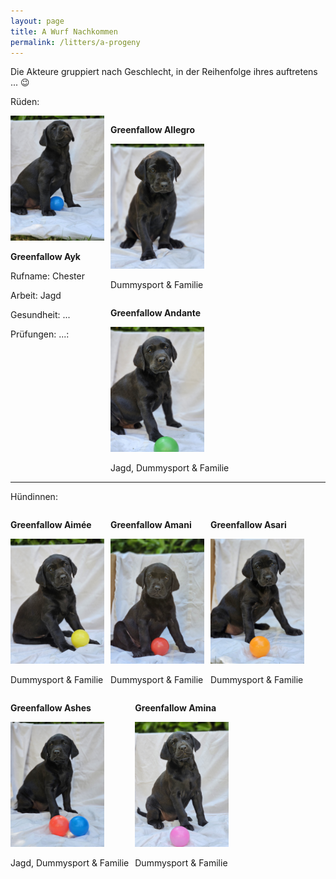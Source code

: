 ```yaml
---
layout: page
title: A Wurf Nachkommen
permalink: /litters/a-progeny
---
```


<p>Die Akteure gruppiert nach Geschlecht, in der Reihenfolge ihres auftretens ... 😉 </p>
<p>Rüden:</p>
<div>
  <div style="float:left; margin-right: 10px;">
   <div>
     <img src="/litters/week7/ruede-blau.jpeg" width="150">
   </div>
   <div  style="float:left; margin-right: 10px;"> 
     <p><strong>Greenfallow Ayk</strong></p>
     <p>Rufname: Chester</p>
     <p>Arbeit: Jagd</p>
     <p>Gesundheit: ...</p>
     <p>Prüfungen: ...:</p>
   </div>
  </div>
</div>







<div style="width: 100%; ">
  <div style="clear:right;float:left; margin-right: 10px;">
    <p><strong>Greenfallow Allegro</strong></p>
    
   <img style="" src="/litters/week7/ruede_weiss.jpeg" width="150">
   <p>Dummysport & Familie</p>
  </div>
  </div>
<div style="width: 100%; ">
  <div style="float:left; margin-right: 10px;">
    <p><strong>Greenfallow Andante</strong></p>
   <img style="" src="/litters/week7/ruede-gruen.jpeg" width="150">
    <p>Jagd, Dummysport & Familie</p>
  </div>
</div>  
  <hr style="clear:left">
  <p>Hündinnen:</p>
  <div style="width: 100%; ">
        <div style="float:left; margin-right: 10px;">
    <p><strong>Greenfallow Aimée</strong></p>
  
   <img style="" src="/litters/week7/gelb.jpeg" width="150">
   <p>Dummysport & Familie</p>
   </div>
</div>
<div style="width: 100%; ">
  <div style="float:left;  margin-right: 10px;">
    <p><strong>Greenfallow Amani</strong></p>
     <img style="" src="/litters/week7/rot.jpeg" width="150">
 <p>Dummysport & Familie</p>
   </div>
</div>
<div style="width: 100%; ">
  <div style="float:left; margin-right: 10px;">
    <p><strong>Greenfallow Asari</strong></p>
  
   <img style="" src="/litters/week7/orange.jpeg" width="150">
        <p>Dummysport & Familie</p>
</div>
</div>
<div style="width: 100%; ">
  <div style="float:left;  margin-right: 10px;">
    <p><strong>Greenfallow Ashes</strong></p>
   <img style="" src="/litters/week7/lila.jpeg" width="150">
    <p>Jagd, Dummysport & Familie</p>
  </div>
</div>
<div style="width: 100%; ">
  <div style="float:left; margin-right: 10px;">
    <p><strong>Greenfallow Amina</strong></p>
   <img style="" src="/litters/week7/rosa.jpeg" width="150">
    <p>Dummysport & Familie </p>

  </div>
 
